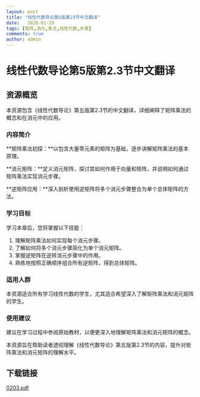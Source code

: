 ```yaml
---
layout: post
title: "线性代数导论第5版第23节中文翻译"
date:   2020-01-29
tags: [矩阵,消元,乘法,线性代数,步骤]
comments: true
author: admin
---
```

# 线性代数导论第5版第2.3节中文翻译

## 资源概览

本资源包含《线性代数导论》第五版第2.3节的中文翻译，详细阐释了矩阵乘法的概念和在消元中的应用。

### 内容简介

**矩阵乘法初探：**以包含大量零元素的矩阵为基础，逐步讲解矩阵乘法的基本原理。

**消元矩阵：**定义消元矩阵，探讨其如何作用于向量和矩阵，并说明如何通过矩阵乘法实现消元步骤。

**逆矩阵应用：**深入剖析使用逆矩阵将多个消元步骤整合为单个总体矩阵的方法。

### 学习目标

学习本章后，您将掌握以下技能：

1. 理解矩阵乘法如何实现每个消元步骤。
2. 了解如何将多个消元步骤简化为单个消元矩阵。
3. 掌握逆矩阵在逆转消元步骤中的作用。
4. 熟练地按照正确顺序组合所有逆矩阵，得到总体矩阵。

### 适用人群

本资源适合所有学习线性代数的学生，尤其适合希望深入了解矩阵乘法和消元矩阵的学生。

### 使用建议

建议在学习过程中参阅原始教材，以便更深入地理解矩阵乘法和消元矩阵的概念。

本资源旨在帮助读者透彻理解《线性代数导论》第五版第2.3节的内容，提升对矩阵乘法和消元矩阵的理解水平。

## 下载链接

[0203.pdf](https://pan.quark.cn/s/6d53a641a5af)